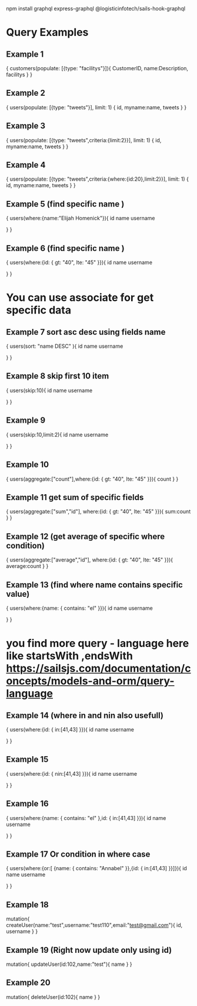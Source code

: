 npm install graphql express-graphql @logisticinfotech/sails-hook-graphql

# Query Examples

## Example 1

{
    customers(populate: [{type: "facilitys"}]){
        CustomerID,
        name:Description,
        facilitys
    }
}


## Example 2

{
    users(populate: [{type: "tweets"}], limit: 1)
    {
        id,
        myname:name,
        tweets
    }
}

## Example 3
{
    users(populate: [{type: "tweets",criteria:{limit:2}}], limit: 1)
    {
        id,
        myname:name,
        tweets
    }
}

## Example 4
{
    users(populate: [{type: "tweets",criteria:{where:{id:20},limit:2}}], limit: 1)
    {
        id,
        myname:name,
        tweets
    }
}

## Example 5 (find specific name )
{
  users(where:{name:"Elijah Homenick"}){
    id
    name
    username

  }
}



## Example 6 (find specific name )
{
  users(where:{id: { gt: "40", lte: "45" }}){
    id
    name
    username

  }
}
# You can use associate for get specific data


## Example 7 sort asc desc using fields name
{
  users(sort: "name DESC" ){
    id
    name
    username

  }
}

## Example 8 skip first 10 item
{
  users(skip:10){
    id
    name
    username

  }
}

## Example 9
{
  users(skip:10,limit:2){
    id
    name
    username

  }
}

## Example 10
{
  users(aggregate:["count"],where:{id: { gt: "40", lte: "45" }}){
    count
  }
}

## Example 11 get sum of specific fields
{
  users(aggregate:["sum","id"], where:{id: { gt: "40", lte: "45" }}){
   sum:count
  }
}

## Example 12 (get average of specific where condition)
{
  users(aggregate:["average","id"], where:{id: { gt: "40", lte: "45" }}){
   average:count
  }
}

## Example 13 (find where name contains specific value)
{
  users(where:{name: { contains: "el" }}){
    id
    name
    username

  }
}

# you find more query - language here like startsWith ,endsWith https://sailsjs.com/documentation/concepts/models-and-orm/query-language

## Example 14 (where in and nin also usefull)
{
  users(where:{id: { in:[41,43] }}){
    id
    name
    username

  }
}

## Example 15
{
  users(where:{id: { nin:[41,43] }}){
    id
    name
    username

  }
}

## Example 16

{
  users(where:{name: { contains: "el" },id: { in:[41,43] }}){
    id
    name
    username

  }
}

## Example 17 Or condition in where case
{
  users(where:{or:[ {name: { contains: "Annabel" }},{id: { in:[41,43] }}]}){
    id
    name
    username

  }
}

## Example 18
mutation{
  createUser(name:"test",username:"test110",email:"test@gmail.com"){
    id,
    username
  }
}

## Example 19  (Right now update only using id)
mutation{
  updateUser(id:102,name:"test"){
    name
  }
}

## Example 20
mutation{
  deleteUser(id:102){
    name
  }
}
